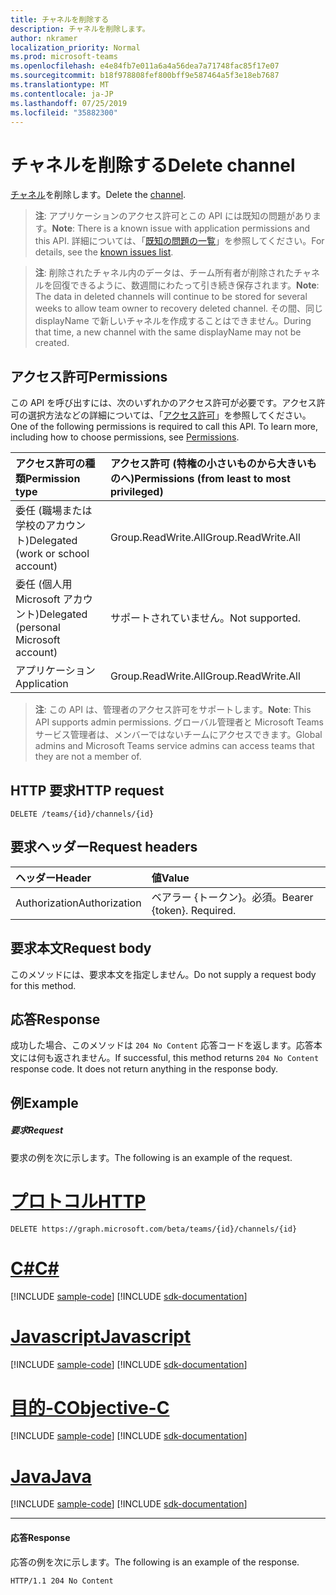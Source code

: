 ```yaml
---
title: チャネルを削除する
description: チャネルを削除します。
author: nkramer
localization_priority: Normal
ms.prod: microsoft-teams
ms.openlocfilehash: e4e84fb7e011a6a4a56dea7a71748fac85f17e07
ms.sourcegitcommit: b18f978808fef800bff9e587464a5f3e18eb7687
ms.translationtype: MT
ms.contentlocale: ja-JP
ms.lasthandoff: 07/25/2019
ms.locfileid: "35882300"
---
```

# <a name="delete-channel"></a><span data-ttu-id="8b564-103">チャネルを削除する</span><span class="sxs-lookup"><span data-stu-id="8b564-103">Delete channel</span></span>



<span data-ttu-id="8b564-104">[チャネル](../resources/channel.md)を削除します。</span><span class="sxs-lookup"><span data-stu-id="8b564-104">Delete the [channel](../resources/channel.md).</span></span>

> <span data-ttu-id="8b564-105">**注**: アプリケーションのアクセス許可とこの API には既知の問題があります。</span><span class="sxs-lookup"><span data-stu-id="8b564-105">**Note**: There is a known issue with application permissions and this API.</span></span> <span data-ttu-id="8b564-106">詳細については、「[既知の問題の一覧](/graph/known-issues#application-permissions)」を参照してください。</span><span class="sxs-lookup"><span data-stu-id="8b564-106">For details, see the [known issues list](/graph/known-issues#application-permissions).</span></span>

> <span data-ttu-id="8b564-107">**注**: 削除されたチャネル内のデータは、チーム所有者が削除されたチャネルを回復できるように、数週間にわたって引き続き保存されます。</span><span class="sxs-lookup"><span data-stu-id="8b564-107">**Note**: The data in deleted channels will continue to be stored for several weeks to allow team owner to recovery deleted channel.</span></span> <span data-ttu-id="8b564-108">その間、同じ displayName で新しいチャネルを作成することはできません。</span><span class="sxs-lookup"><span data-stu-id="8b564-108">During that time, a new channel with the same displayName may not be created.</span></span>

## <a name="permissions"></a><span data-ttu-id="8b564-109">アクセス許可</span><span class="sxs-lookup"><span data-stu-id="8b564-109">Permissions</span></span>
<span data-ttu-id="8b564-p103">この API を呼び出すには、次のいずれかのアクセス許可が必要です。アクセス許可の選択方法などの詳細については、「[アクセス許可](/graph/permissions-reference)」を参照してください。</span><span class="sxs-lookup"><span data-stu-id="8b564-p103">One of the following permissions is required to call this API. To learn more, including how to choose permissions, see [Permissions](/graph/permissions-reference).</span></span>

|<span data-ttu-id="8b564-112">アクセス許可の種類</span><span class="sxs-lookup"><span data-stu-id="8b564-112">Permission type</span></span>      | <span data-ttu-id="8b564-113">アクセス許可 (特権の小さいものから大きいものへ)</span><span class="sxs-lookup"><span data-stu-id="8b564-113">Permissions (from least to most privileged)</span></span>              |
|:--------------------|:---------------------------------------------------------|
|<span data-ttu-id="8b564-114">委任 (職場または学校のアカウント)</span><span class="sxs-lookup"><span data-stu-id="8b564-114">Delegated (work or school account)</span></span> | <span data-ttu-id="8b564-115">Group.ReadWrite.All</span><span class="sxs-lookup"><span data-stu-id="8b564-115">Group.ReadWrite.All</span></span>    |
|<span data-ttu-id="8b564-116">委任 (個人用 Microsoft アカウント)</span><span class="sxs-lookup"><span data-stu-id="8b564-116">Delegated (personal Microsoft account)</span></span> | <span data-ttu-id="8b564-117">サポートされていません。</span><span class="sxs-lookup"><span data-stu-id="8b564-117">Not supported.</span></span>    |
|<span data-ttu-id="8b564-118">アプリケーション</span><span class="sxs-lookup"><span data-stu-id="8b564-118">Application</span></span> | <span data-ttu-id="8b564-119">Group.ReadWrite.All</span><span class="sxs-lookup"><span data-stu-id="8b564-119">Group.ReadWrite.All</span></span>    |

> <span data-ttu-id="8b564-120">**注**: この API は、管理者のアクセス許可をサポートします。</span><span class="sxs-lookup"><span data-stu-id="8b564-120">**Note**: This API supports admin permissions.</span></span> <span data-ttu-id="8b564-121">グローバル管理者と Microsoft Teams サービス管理者は、メンバーではないチームにアクセスできます。</span><span class="sxs-lookup"><span data-stu-id="8b564-121">Global admins and Microsoft Teams service admins can access teams that they are not a member of.</span></span>

## <a name="http-request"></a><span data-ttu-id="8b564-122">HTTP 要求</span><span class="sxs-lookup"><span data-stu-id="8b564-122">HTTP request</span></span>
<!-- { "blockType": "ignored" } -->
```http
DELETE /teams/{id}/channels/{id}
```
## <a name="request-headers"></a><span data-ttu-id="8b564-123">要求ヘッダー</span><span class="sxs-lookup"><span data-stu-id="8b564-123">Request headers</span></span>
| <span data-ttu-id="8b564-124">ヘッダー</span><span class="sxs-lookup"><span data-stu-id="8b564-124">Header</span></span>       | <span data-ttu-id="8b564-125">値</span><span class="sxs-lookup"><span data-stu-id="8b564-125">Value</span></span> |
|:---------------|:--------|
| <span data-ttu-id="8b564-126">Authorization</span><span class="sxs-lookup"><span data-stu-id="8b564-126">Authorization</span></span>  | <span data-ttu-id="8b564-p105">ベアラー {トークン}。必須。</span><span class="sxs-lookup"><span data-stu-id="8b564-p105">Bearer {token}. Required.</span></span>  |

## <a name="request-body"></a><span data-ttu-id="8b564-129">要求本文</span><span class="sxs-lookup"><span data-stu-id="8b564-129">Request body</span></span>
<span data-ttu-id="8b564-130">このメソッドには、要求本文を指定しません。</span><span class="sxs-lookup"><span data-stu-id="8b564-130">Do not supply a request body for this method.</span></span>

## <a name="response"></a><span data-ttu-id="8b564-131">応答</span><span class="sxs-lookup"><span data-stu-id="8b564-131">Response</span></span>

<span data-ttu-id="8b564-p106">成功した場合、このメソッドは `204 No Content` 応答コードを返します。応答本文には何も返されません。</span><span class="sxs-lookup"><span data-stu-id="8b564-p106">If successful, this method returns `204 No Content` response code. It does not return anything in the response body.</span></span>
## <a name="example"></a><span data-ttu-id="8b564-134">例</span><span class="sxs-lookup"><span data-stu-id="8b564-134">Example</span></span>
##### <a name="request"></a><span data-ttu-id="8b564-135">要求</span><span class="sxs-lookup"><span data-stu-id="8b564-135">Request</span></span>
<span data-ttu-id="8b564-136">要求の例を次に示します。</span><span class="sxs-lookup"><span data-stu-id="8b564-136">The following is an example of the request.</span></span>

# <a name="httptabhttp"></a>[<span data-ttu-id="8b564-137">プロトコル</span><span class="sxs-lookup"><span data-stu-id="8b564-137">HTTP</span></span>](#tab/http)
<!-- {
  "blockType": "request",
  "name": "delete_channel"
}-->

```http
DELETE https://graph.microsoft.com/beta/teams/{id}/channels/{id}
```
# <a name="ctabcsharp"></a>[<span data-ttu-id="8b564-138">C#</span><span class="sxs-lookup"><span data-stu-id="8b564-138">C#</span></span>](#tab/csharp)
[!INCLUDE [sample-code](../includes/snippets/csharp/delete-channel-csharp-snippets.md)]
[!INCLUDE [sdk-documentation](../includes/snippets/snippets-sdk-documentation-link.md)]

# <a name="javascripttabjavascript"></a>[<span data-ttu-id="8b564-139">Javascript</span><span class="sxs-lookup"><span data-stu-id="8b564-139">Javascript</span></span>](#tab/javascript)
[!INCLUDE [sample-code](../includes/snippets/javascript/delete-channel-javascript-snippets.md)]
[!INCLUDE [sdk-documentation](../includes/snippets/snippets-sdk-documentation-link.md)]

# <a name="objective-ctabobjc"></a>[<span data-ttu-id="8b564-140">目的-C</span><span class="sxs-lookup"><span data-stu-id="8b564-140">Objective-C</span></span>](#tab/objc)
[!INCLUDE [sample-code](../includes/snippets/objc/delete-channel-objc-snippets.md)]
[!INCLUDE [sdk-documentation](../includes/snippets/snippets-sdk-documentation-link.md)]

# <a name="javatabjava"></a>[<span data-ttu-id="8b564-141">Java</span><span class="sxs-lookup"><span data-stu-id="8b564-141">Java</span></span>](#tab/java)
[!INCLUDE [sample-code](../includes/snippets/java/delete-channel-java-snippets.md)]
[!INCLUDE [sdk-documentation](../includes/snippets/snippets-sdk-documentation-link.md)]

---


#### <a name="response"></a><span data-ttu-id="8b564-142">応答</span><span class="sxs-lookup"><span data-stu-id="8b564-142">Response</span></span>

<span data-ttu-id="8b564-143">応答の例を次に示します。</span><span class="sxs-lookup"><span data-stu-id="8b564-143">The following is an example of the response.</span></span> 
<!-- {
  "blockType": "response",
  "truncated": true
} -->

```http
HTTP/1.1 204 No Content
```

<!-- uuid: 8fcb5dbc-d5aa-4681-8e31-b001d5168d79
2015-10-25 14:57:30 UTC -->
<!-- {
  "type": "#page.annotation",
  "description": "Delete channel",
  "keywords": "",
  "section": "documentation",
  "tocPath": "",
  "suppressions": [
  ]
}-->
